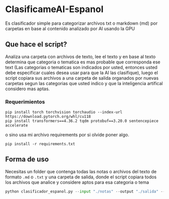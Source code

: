 # ClasificameAI-Espanol
Es clasificador simple para categorizar archivos txt o markdown (md) por carpetas en base al contenido analizado por AI usando la GPU

## Que hace el script?

Analiza una carpeta con archivos de texto, lee el texto y en base al texto determina que categoria o tematica es mas probable que corresponda ese text (Las categorias o tematicas son indicados por usted, entonces usted debe especificar cuales desea usar para que la AI las clasifique), luego el script copiara sus archivos a una carpeta de salida organados por nuevas carpetas segun las categorias que usted indico y que la inteligencia artifical considero mas aptas.

### Requerimientos

```pip
pip install torch torchvision torchaudio --index-url https://download.pytorch.org/whl/cu118
pip install transformers==4.36.2 tqdm protobuf==3.20.0 sentencepiece accelerate
```

o sino usa mi archivo requirements por si olvide poner algo.

```pip
pip install -r requirements.txt
```

## Forma de uso

Necesitas un folder que contenga todas las notas o archivos del texto de formato `.md` o `.txt` y una carpeta de salida, donde el script copiara todos los archivos que analice y considere aptos para esa categoria o tema

```python
python clasificador_espanol.py --input "./notas" --output "./salida" --categories "Juegos" "Personal" "Finanzas" "Impuestos" "Salud"
```
